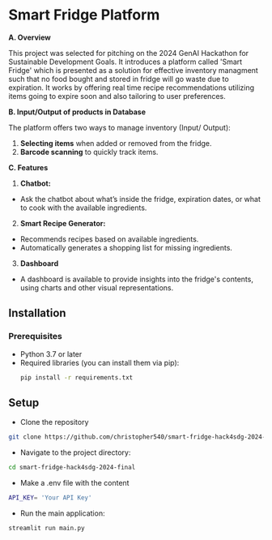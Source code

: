 # Smart Fridge Platform

**A. Overview**

This project was selected for pitching on the 2024 GenAI Hackathon for Sustainable Development Goals. It introduces a platform called 'Smart Fridge' which is presented as a solution for effective inventory managment such that no food bought and stored in fridge will go waste due to expiration. It works by offering real time recipe recommendations utilizing items going to expire soon and also tailoring to user preferences.


**B. Input/Output of products in Database**

The platform offers two ways to manage inventory (Input/ Output):  
1. **Selecting items** when added or removed from the fridge.  
2. **Barcode scanning** to quickly track items.



**C. Features**

1. **Chatbot:** 
  - Ask the chatbot about what’s inside the fridge, expiration dates, or what to cook with the available ingredients.
  
2. **Smart Recipe Generator:**
  - Recommends recipes based on available ingredients.
  - Automatically generates a shopping list for missing ingredients.
    
3. **Dashboard**
  - A dashboard is available to provide insights into the fridge's contents, using charts and other visual representations.




## Installation

### Prerequisites
- Python 3.7 or later
- Required libraries (you can install them via pip):
  ```bash
  pip install -r requirements.txt

## Setup
- Clone the repository
```bash
git clone https://github.com/christopher540/smart-fridge-hack4sdg-2024-final.git
```
- Navigate to the project directory:
```bash
cd smart-fridge-hack4sdg-2024-final
```
- Make a .env file with the content
```bash
API_KEY= 'Your API Key'
```
- Run the main application:
```bash
streamlit run main.py
```




